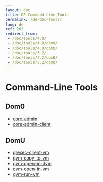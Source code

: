 ```yaml
---
layout: doc
title: DE Command-Line Tools
permalink: /de/doc/tools/
lang: de
ref: 263
redirect_from:
 - /doc/tools/4.0/
 - /doc/tools/4.0/dom0/
 - /doc/tools/4.0/domU/
 - /doc/tools/3.2/
 - /doc/tools/3.2/dom0/
 - /doc/tools/3.2/domU/
---
```


Command-Line Tools
==================

Dom0
----

 * [core-admin](https://dev.qubes-os.org/projects/core-admin/en/latest/manpages/)
 * [core-admin-client](https://dev.qubes-os.org/projects/core-admin-client/en/latest/manpages/)

DomU
----

 * [qrexec-client-vm](https://raw.githubusercontent.com/QubesOS/qubes-core-agent-linux/master/doc/vm-tools/qrexec-client-vm.rst)
 * [qvm-copy-to-vm](https://raw.githubusercontent.com/QubesOS/qubes-core-agent-linux/master/doc/vm-tools/qvm-copy-to-vm.rst)
 * [qvm-open-in-dvm](https://raw.githubusercontent.com/QubesOS/qubes-core-agent-linux/master/doc/vm-tools/qvm-open-in-dvm.rst)
 * [qvm-open-in-vm](https://raw.githubusercontent.com/QubesOS/qubes-core-agent-linux/master/doc/vm-tools/qvm-open-in-vm.rst)
 * [qvm-run-vm](https://raw.githubusercontent.com/QubesOS/qubes-core-agent-linux/master/doc/vm-tools/qvm-run-vm.rst)

